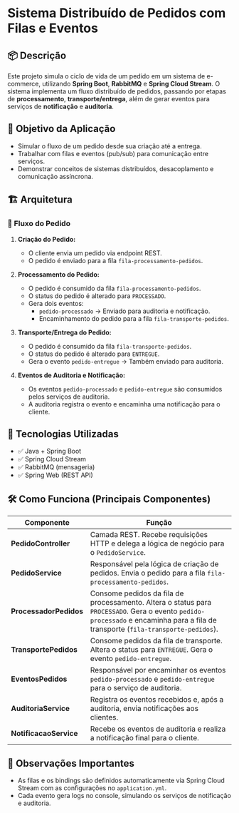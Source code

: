 # Sistema Distribuído de Pedidos com Filas e Eventos

## 📦 Descrição

Este projeto simula o ciclo de vida de um pedido em um sistema de e-commerce, utilizando **Spring Boot**, **RabbitMQ** e **Spring Cloud Stream**. O sistema implementa um fluxo distribuído de pedidos, passando por etapas de **processamento**, **transporte/entrega**, além de gerar eventos para serviços de **notificação** e **auditoria**.

## 🎯 Objetivo da Aplicação

- Simular o fluxo de um pedido desde sua criação até a entrega.
- Trabalhar com filas e eventos (pub/sub) para comunicação entre serviços.
- Demonstrar conceitos de sistemas distribuídos, desacoplamento e comunicação assíncrona.

## 🏗️ Arquitetura

### 🛒 Fluxo do Pedido

1. **Criação do Pedido:**
   - O cliente envia um pedido via endpoint REST.
   - O pedido é enviado para a fila `fila-processamento-pedidos`.

2. **Processamento do Pedido:**
   - O pedido é consumido da fila `fila-processamento-pedidos`.
   - O status do pedido é alterado para `PROCESSADO`.
   - Gera dois eventos:
     - `pedido-processado` → Enviado para auditoria e notificação.
     - Encaminhamento do pedido para a fila `fila-transporte-pedidos`.

3. **Transporte/Entrega do Pedido:**
   - O pedido é consumido da fila `fila-transporte-pedidos`.
   - O status do pedido é alterado para `ENTREGUE`.
   - Gera o evento `pedido-entregue` → Também enviado para auditoria.

4. **Eventos de Auditoria e Notificação:**
   - Os eventos `pedido-processado` e `pedido-entregue` são consumidos pelos serviços de auditoria.
   - A auditoria registra o evento e encaminha uma notificação para o cliente.

## 🔗 Tecnologias Utilizadas

- ✅ Java + Spring Boot
- ✅ Spring Cloud Stream
- ✅ RabbitMQ (mensageria)
- ✅ Spring Web (REST API)

## 🛠️ Como Funciona (Principais Componentes)

| Componente              | Função                                                                                                           |
|-------------------------|------------------------------------------------------------------------------------------------------------------|
| **PedidoController**    | Camada REST. Recebe requisições HTTP e delega a lógica de negócio para o `PedidoService`.                        |
| **PedidoService**       | Responsável pela lógica de criação de pedidos. Envia o pedido para a fila `fila-processamento-pedidos`.          |
| **ProcessadorPedidos**  | Consome pedidos da fila de processamento. Altera o status para `PROCESSADO`. Gera o evento `pedido-processado` e encaminha para a fila de transporte (`fila-transporte-pedidos`). |
| **TransportePedidos**   | Consome pedidos da fila de transporte. Altera o status para `ENTREGUE`. Gera o evento `pedido-entregue`.        |
| **EventosPedidos**      | Responsável por encaminhar os eventos `pedido-processado` e `pedido-entregue` para o serviço de auditoria.      |
| **AuditoriaService**    | Registra os eventos recebidos e, após a auditoria, envia notificações aos clientes.                             |
| **NotificacaoService**  | Recebe os eventos de auditoria e realiza a notificação final para o cliente.    


## 📜 Observações Importantes

- As filas e os bindings são definidos automaticamente via Spring Cloud Stream com as configurações no `application.yml`.
- Cada evento gera logs no console, simulando os serviços de notificação e auditoria.
